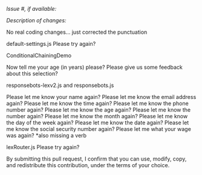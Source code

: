 *Issue #, if available:*

*Description of changes:*

No real coding changes... just corrected the punctuation


default-settings.js
Please try again?

ConditionalChainingDemo

Now tell me your age (in years) please?
Please give us some feedback about this selection?

responsebots-lexv2.js and responsebots.js

Please let me know your name again?
Please let me know the email address again?
Please let me know the time again?
Please let me know the phone number again?
Please let me know the age again?
Please let me know the number again?
Please let me know the month again?
Please let me know the day of the week again?
Please let me know the date again?
Please let me know the social security number again?
Please let me what your wage was again? *also missing a verb

lexRouter.js
Please try again?

By submitting this pull request, I confirm that you can use, modify, copy, and redistribute this contribution, under the terms of your choice.
